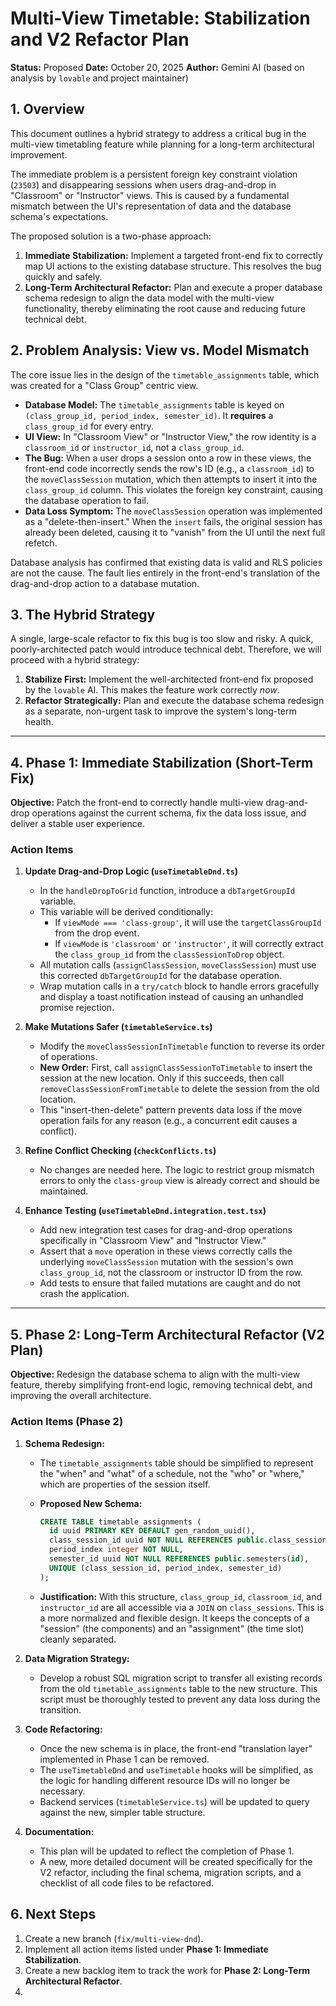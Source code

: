 # Multi-View Timetable: Stabilization and V2 Refactor Plan

**Status:** Proposed
**Date:** October 20, 2025
**Author:** Gemini AI (based on analysis by `lovable` and project maintainer)

## 1. Overview

This document outlines a hybrid strategy to address a critical bug in the multi-view timetabling feature while planning for a long-term architectural improvement.

The immediate problem is a persistent foreign key constraint violation (`23503`) and disappearing sessions when users drag-and-drop in "Classroom" or "Instructor" views. This is caused by a fundamental mismatch between the UI's representation of data and the database schema's expectations.

The proposed solution is a two-phase approach:

1. **Immediate Stabilization:** Implement a targeted front-end fix to correctly map UI actions to the existing database structure. This resolves the bug quickly and safely.
2. **Long-Term Architectural Refactor:** Plan and execute a proper database schema redesign to align the data model with the multi-view functionality, thereby eliminating the root cause and reducing future technical debt.

## 2. Problem Analysis: View vs. Model Mismatch

The core issue lies in the design of the `timetable_assignments` table, which was created for a "Class Group" centric view.

* **Database Model:** The `timetable_assignments` table is keyed on `(class_group_id, period_index, semester_id)`. It **requires** a `class_group_id` for every entry.
* **UI View:** In "Classroom View" or "Instructor View," the row identity is a `classroom_id` or `instructor_id`, not a `class_group_id`.
* **The Bug:** When a user drops a session onto a row in these views, the front-end code incorrectly sends the row's ID (e.g., a `classroom_id`) to the `moveClassSession` mutation, which then attempts to insert it into the `class_group_id` column. This violates the foreign key constraint, causing the database operation to fail.
* **Data Loss Symptom:** The `moveClassSession` operation was implemented as a "delete-then-insert." When the `insert` fails, the original session has already been deleted, causing it to "vanish" from the UI until the next full refetch.

Database analysis has confirmed that existing data is valid and RLS policies are not the cause. The fault lies entirely in the front-end's translation of the drag-and-drop action to a database mutation.

## 3. The Hybrid Strategy

A single, large-scale refactor to fix this bug is too slow and risky. A quick, poorly-architected patch would introduce technical debt. Therefore, we will proceed with a hybrid strategy:

1. **Stabilize First:** Implement the well-architected front-end fix proposed by the `lovable` AI. This makes the feature work correctly *now*.
2. **Refactor Strategically:** Plan and execute the database schema redesign as a separate, non-urgent task to improve the system's long-term health.

---

## 4. Phase 1: Immediate Stabilization (Short-Term Fix)

**Objective:** Patch the front-end to correctly handle multi-view drag-and-drop operations against the current schema, fix the data loss issue, and deliver a stable user experience.

### Action Items

1. **Update Drag-and-Drop Logic (`useTimetableDnd.ts`)**
    * In the `handleDropToGrid` function, introduce a `dbTargetGroupId` variable.
    * This variable will be derived conditionally:
        * If `viewMode === 'class-group'`, it will use the `targetClassGroupId` from the drop event.
        * If `viewMode` is `'classroom'` or `'instructor'`, it will correctly extract the `class_group_id` from the `classSessionToDrop` object.
    * All mutation calls (`assignClassSession`, `moveClassSession`) must use this corrected `dbTargetGroupId` for the database operation.
    * Wrap mutation calls in a `try/catch` block to handle errors gracefully and display a toast notification instead of causing an unhandled promise rejection.

2. **Make Mutations Safer (`timetableService.ts`)**
    * Modify the `moveClassSessionInTimetable` function to reverse its order of operations.
    * **New Order:** First, call `assignClassSessionToTimetable` to insert the session at the new location. Only if this succeeds, then call `removeClassSessionFromTimetable` to delete the session from the old location.
    * This "insert-then-delete" pattern prevents data loss if the move operation fails for any reason (e.g., a concurrent edit causes a conflict).

3. **Refine Conflict Checking (`checkConflicts.ts`)**
    * No changes are needed here. The logic to restrict group mismatch errors to only the `class-group` view is already correct and should be maintained.

4. **Enhance Testing (`useTimetableDnd.integration.test.tsx`)**
    * Add new integration test cases for drag-and-drop operations specifically in "Classroom View" and "Instructor View."
    * Assert that a `move` operation in these views correctly calls the underlying `moveClassSession` mutation with the session's own `class_group_id`, not the classroom or instructor ID from the row.
    * Add tests to ensure that failed mutations are caught and do not crash the application.

---

## 5. Phase 2: Long-Term Architectural Refactor (V2 Plan)

**Objective:** Redesign the database schema to align with the multi-view feature, thereby simplifying front-end logic, removing technical debt, and improving the overall architecture.

### Action Items (Phase 2)

1. **Schema Redesign:**
    * The `timetable_assignments` table should be simplified to represent the "when" and "what" of a schedule, not the "who" or "where," which are properties of the session itself.
    * **Proposed New Schema:**

        ```sql
        CREATE TABLE timetable_assignments (
          id uuid PRIMARY KEY DEFAULT gen_random_uuid(),
          class_session_id uuid NOT NULL REFERENCES public.class_sessions(id) ON DELETE CASCADE,
          period_index integer NOT NULL,
          semester_id uuid NOT NULL REFERENCES public.semesters(id),
          UNIQUE (class_session_id, period_index, semester_id)
        );
        ```

    * **Justification:** With this structure, `class_group_id`, `classroom_id`, and `instructor_id` are all accessible via a `JOIN` on `class_sessions`. This is a more normalized and flexible design. It keeps the concepts of a "session" (the components) and an "assignment" (the time slot) cleanly separated.

2. **Data Migration Strategy:**
    * Develop a robust SQL migration script to transfer all existing records from the old `timetable_assignments` table to the new structure. This script must be thoroughly tested to prevent any data loss during the transition.

3. **Code Refactoring:**
    * Once the new schema is in place, the front-end "translation layer" implemented in Phase 1 can be removed.
    * The `useTimetableDnd` and `useTimetable` hooks will be simplified, as the logic for handling different resource IDs will no longer be necessary.
    * Backend services (`timetableService.ts`) will be updated to query against the new, simpler table structure.

4. **Documentation:**
    * This plan will be updated to reflect the completion of Phase 1.
    * A new, more detailed document will be created specifically for the V2 refactor, including the final schema, migration scripts, and a checklist of all code files to be refactored.

## 6. Next Steps

1. Create a new branch (`fix/multi-view-dnd`).
2. Implement all action items listed under **Phase 1: Immediate Stabilization**.
3. Create a new backlog item to track the work for **Phase 2: Long-Term Architectural Refactor**.
4.  
